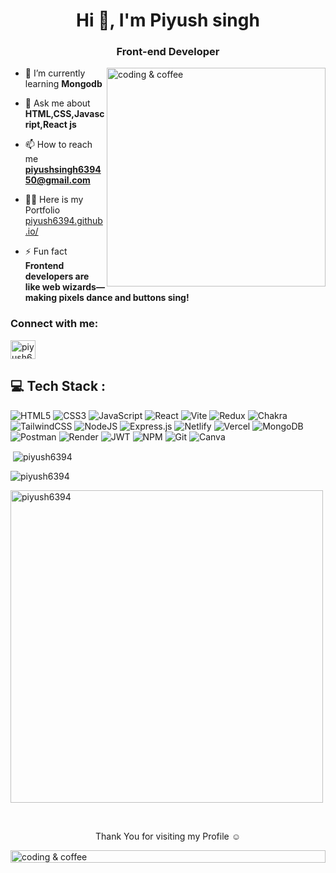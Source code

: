 
<h1 align="center">Hi 👋, I'm Piyush singh</h1>
<h3 align="center">Front-end Developer</h3>
<img align="right" alt="coding & coffee" width="350" src="https://i.pinimg.com/originals/52/95/7b/52957b49e60fb6438b9b9602e86f0d72.gif">



- 🌱 I’m currently learning **Mongodb**

- 💬 Ask me about **HTML,CSS,Javascript,React js**

- 📫 How to reach me **piyushsingh639450@gmail.com**
- 👨‍💻 Here is my Portfolio [piyush6394.github.io/](piyush6394.github.io/)
- ⚡ Fun fact **Frontend developers are like web wizards—making pixels dance and buttons sing!**

<h3 align="left">Connect with me:</h3>
<p align="left">
<a href="https://linkedin.com/in/piyush639450" target="blank"><img align="center" src="https://raw.githubusercontent.com/rahuldkjain/github-profile-readme-generator/master/src/images/icons/Social/linked-in-alt.svg" alt="piyush639450" height="30" width="40" /></a>
</p>

## 💻 Tech Stack :
<p align="left"> 


![HTML5](https://img.shields.io/badge/html5-%23E34F26.svg?style=for-the-badge&logo=html5&logoColor=white)
![CSS3](https://img.shields.io/badge/css3-%231572B6.svg?style=for-the-badge&logo=css3&logoColor=white) ![JavaScript](https://img.shields.io/badge/javascript-%23323330.svg?style=for-the-badge&logo=javascript&logoColor=%23F7DF1E)
![React](https://img.shields.io/badge/react-%2320232a.svg?style=for-the-badge&logo=react&logoColor=%2361DAFB) ![Vite](https://img.shields.io/badge/vite-%23646CFF.svg?style=for-the-badge&logo=vite&logoColor=white) ![Redux](https://img.shields.io/badge/redux-%23593d88.svg?style=for-the-badge&logo=redux&logoColor=white) ![Chakra](https://img.shields.io/badge/chakra-%234ED1C5.svg?style=for-the-badge&logo=chakraui&logoColor=white)  ![TailwindCSS](https://img.shields.io/badge/tailwindcss-%2338B2AC.svg?style=for-the-badge&logo=tailwind-css&logoColor=white)   ![NodeJS](https://img.shields.io/badge/node.js-6DA55F?style=for-the-badge&logo=node.js&logoColor=white) ![Express.js](https://img.shields.io/badge/express.js-%23404d59.svg?style=for-the-badge&logo=express&logoColor=%2361DAFB) ![Netlify](https://img.shields.io/badge/netlify-%23000000.svg?style=for-the-badge&logo=netlify&logoColor=#00C7B7) ![Vercel](https://img.shields.io/badge/vercel-%23000000.svg?style=for-the-badge&logo=vercel&logoColor=white) ![MongoDB](https://img.shields.io/badge/MongoDB-%234ea94b.svg?style=for-the-badge&logo=mongodb&logoColor=white) ![Postman](https://img.shields.io/badge/Postman-FF6C37?style=for-the-badge&logo=postman&logoColor=white)  ![Render](https://img.shields.io/badge/Render-%46E3B7.svg?style=for-the-badge&logo=render&logoColor=white) ![JWT](https://img.shields.io/badge/JWT-black?style=for-the-badge&logo=JSON%20web%20tokens) ![NPM](https://img.shields.io/badge/NPM-%23CB3837.svg?style=for-the-badge&logo=npm&logoColor=white)  ![Git](https://img.shields.io/badge/git-%23F05033.svg?style=for-the-badge&logo=git&logoColor=white) ![Canva](https://img.shields.io/badge/Canva-%2300C4CC.svg?style=for-the-badge&logo=Canva&logoColor=white) 


</p>

<div style="display = "grid" justify-content =  "center" flex-direction= "column" align-items= "center">
   <p>&nbsp;<img align="center" src="https://github-readme-stats.vercel.app/api?username=piyush6394&show_icons=true&locale=en" alt="piyush6394" /></p>

<p><img align="center" src="https://github-readme-streak-stats.herokuapp.com/?user=piyush6394&" alt="piyush6394" /></p>
<p><img align="center" width="500" src="https://github-readme-stats.vercel.app/api/top-langs?username=piyush6394&show_icons=true&locale=en&layout=compact" alt="piyush6394" /></p>
</div>
<br>
<p align="center">Thank You for visiting my Profile ☺️</p>
<img align="center" width="100%" height="20px" alt="coding & coffee"  src="https://mir-s3-cdn-cf.behance.net/project_modules/max_1200/a0a02d64025249.5ac4bf6559751.gif">
